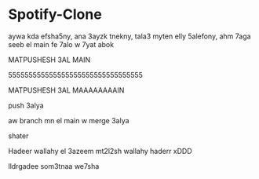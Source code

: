 # Spotify-Clone

aywa kda efsha5ny, ana 3ayzk tnekny, tala3 myten elly 5alefony, ahm 7aga seeb el main fe 7alo w 7yat abok

MATPUSHESH 3AL MAIN

555555555555555555555555555555555

MATPUSHESH 3AL MAAAAAAAAIN

push 3alya

aw branch mn el main w merge 3alya

shater

Hadeer wallahy el 3azeem mt2l2sh wallahy haderr xDDD

lldrgadee som3tnaa we7sha 
